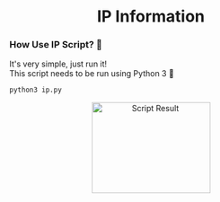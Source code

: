 <h1 align="center">IP Information </h1>
<h3>How Use IP Script? 🤔</h3>
<p>It's very simple, just run it!<br>This script needs to be run using Python 3 🐍</p>

```py
python3 ip.py
```

<p align="center">
  <img src="https://i.ibb.co/j88bHkc/image.png" alt="Script Result" width="211" height="162">
</p>